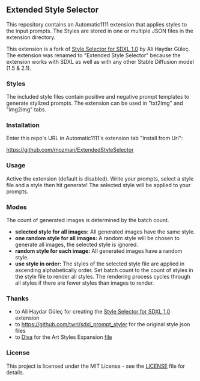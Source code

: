 ## Extended Style Selector

This repository contains an Automatic1111 extension that applies styles to 
the input prompts. The Styles are stored in one or multiple JSON files in the 
extension directory.

This extension is a fork of [Style Selector for SDXL 1.0](https://github.com/ahgsql/StyleSelectorXL.git) 
by Ali Haydar Güleç. The extension was renamed to "Extended Style Selector" because the 
extension works with SDXL as well as with any other Stable Diffusion model (1.5 & 2.1). 

### Styles

The included style files contain positive and negative prompt templates to generate 
stylized prompts. The extension can be used in "txt2img" and "img2img" tabs.

### Installation

Enter this repo's URL in Automatic1111's extension tab "Install from Url":

https://github.com/mozman/ExtendedStyleSelector

### Usage

Active the extension (default is disabled). 
Write your prompts, select a style file and a style then hit generate! 
The selected style will be applied to your prompts.

### Modes

The count of generated images is determined by the batch count.

- **selected style for all images:** All generated images have the same style.
- **one random style for all images:** A random style will be chosen to generate all images, 
  the selected style is ignored.
- **random style for each image:** All generated images have a random style.
- **use style in order:** The styles of the selected style file are applied in ascending 
  alphabetically order. Set batch count to the count of styles in the style file to render 
  all styles. The rendering process cycles through all styles if there are fewer styles than 
  images to render. 

### Thanks

- to Ali Haydar Güleç for creating the [Style Selector for SDXL 1.0](https://github.com/ahgsql/StyleSelectorXL.git) extension
- to https://github.com/twri/sdxl_prompt_styler for the original style json files
- to [Diva](https://civitai.com/user/Diva/models) for the Art Styles Expansion [file](https://civitai.com/models/132426/art-styles-expansion-for-styleselectorxl?modelVersionId=145656)

### License

This project is licensed under the MIT License - see the [LICENSE](LICENSE) file for details.
